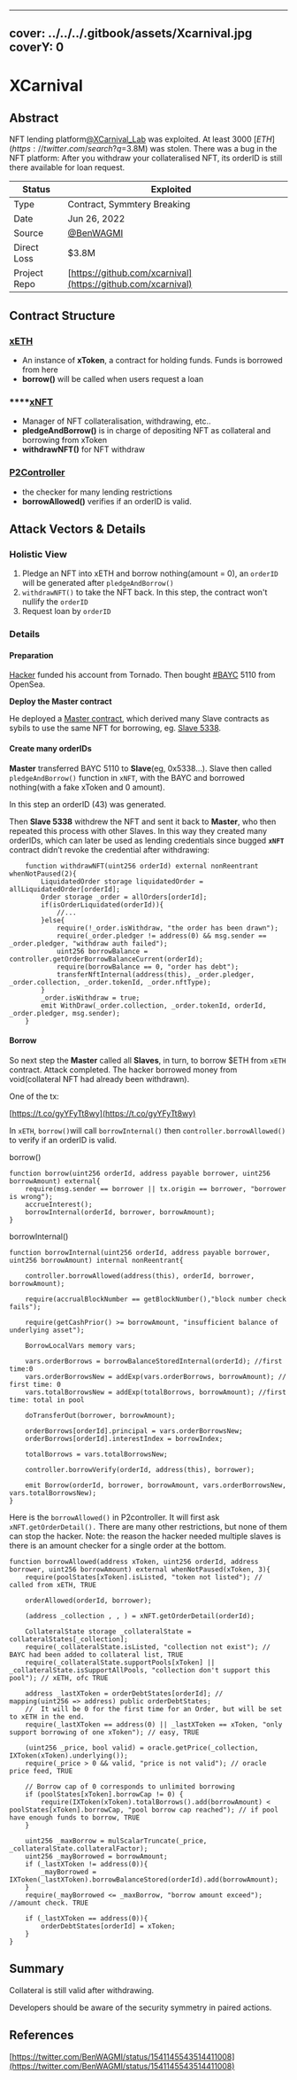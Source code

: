 
---
cover: ../../../.gitbook/assets/Xcarnival.jpg
coverY: 0
---

# XCarnival

## Abstract

NFT lending platform[@XCarnival\_Lab](https://twitter.com/XCarnival\_Lab) was exploited. At least 3000 [$ETH](https://twitter.com/search?q=%24ETH\&src=cashtag\_click)(\~$3.8M) was stolen. There was a bug in the NFT platform: After you withdraw your collateralised NFT, its orderID is still there available for loan request.

| Status       | Exploited                                                            |   |
| ------------ | -------------------------------------------------------------------- | - |
| Type         | Contract, Symmtery Breaking                                          |   |
| Date         | Jun 26, 2022                                                         |   |
| Source       | [@BenWAGMI](https://twitter.com/BenWAGMI/status/1541145543514411008) |   |
| Direct Loss  | $3.8M                                                                |   |
| Project Repo | [https://github.com/xcarnival](https://github.com/xcarnival)         |   |

## Contract Structure

### [xETH](https://etherscan.io/token/0xb38707e31c813f832ef71c70731ed80b45b85b2d)

* An instance of **xToken**, a contract for holding funds. Funds is borrowed from here
* **borrow()** will be called when users request a loan

### ****[xNFT](https://etherscan.io/address/0xb14b3b9682990ccc16f52eb04146c3ceab01169a#code)

* Manager of NFT collateralisation, withdrawing, etc..
* **pledgeAndBorrow()** is in charge of depositing NFT as collateral and borrowing from xToken
* **withdrawNFT()**  for NFT withdraw

### [P2Controller](https://etherscan.io/address/0xb7e2300e77d81336307e36ce68d6909e43f4d38a)

* the checker for many lending restrictions
* **borrowAllowed()** verifies if an orderID is valid.

## Attack Vectors & Details

### Holistic View

1. Pledge an NFT into xETH and borrow nothing(amount = 0), an `orderID` will be generated after `pledgeAndBorrow()`
2. `withdrawNFT()` to take the NFT back. In this step, the contract won't nullify the `orderID`
3. Request loan by `orderID`

### Details

#### Preparation&#x20;

[Hacker](https://etherscan.io/address/0xb7cbb4d43f1e08327a90b32a8417688c9d0b800a) funded his account from Tornado. Then bought [#BAYC](https://twitter.com/hashtag/BAYC?src=hashtag\_click) 5110 from OpenSea.



**Deploy the Master contract**

He deployed a [Master contract](https://etherscan.io/address/0xf70f691d30ce23786cfb3a1522cfd76d159aca8d), which derived many Slave contracts as sybils to use the same NFT for borrowing, eg. [Slave 5338](https://etherscan.io/address/0x53386a82e55202a74c6d83c7eede7a80ba553714).



#### Create many orderIDs

**Master** transferred BAYC 5110 to **Slave**(eg, 0x5338…). Slave then called `pledgeAndBorrow()` function in `xNFT`, with the BAYC and borrowed nothing(with a fake xToken and 0 amount).&#x20;

In this step an orderID (43) was generated.



Then **Slave 5338** withdrew the NFT and sent it back to **Master**, who then repeated this process with other Slaves. In this way they created many orderIDs, which can later be used as lending credentials since bugged **`xNFT`** contract didn’t revoke the credential after withdrawing:

```
    function withdrawNFT(uint256 orderId) external nonReentrant whenNotPaused(2){
        LiquidatedOrder storage liquidatedOrder = allLiquidatedOrder[orderId];
        Order storage _order = allOrders[orderId];
        if(isOrderLiquidated(orderId)){
            //...
        }else{
            require(!_order.isWithdraw, "the order has been drawn");
            require(_order.pledger != address(0) && msg.sender == _order.pledger, "withdraw auth failed");
            uint256 borrowBalance = controller.getOrderBorrowBalanceCurrent(orderId);
            require(borrowBalance == 0, "order has debt");
            transferNftInternal(address(this), _order.pledger, _order.collection, _order.tokenId, _order.nftType);
        }
        _order.isWithdraw = true;
        emit WithDraw(_order.collection, _order.tokenId, orderId, _order.pledger, msg.sender);
    }

```



#### Borrow

So next step the **Master** called all **Slaves**, in turn, to borrow $ETH from `xETH` contract. Attack completed. The hacker borrowed money from void(collateral NFT had already been withdrawn).&#x20;

One of the tx:

[https://t.co/gyYFyTt8wy](https://t.co/gyYFyTt8wy)



In `xETH`, `borrow()`will call `borrowInternal()` then `controller.borrowAllowed()` to verify if an orderID is valid.

borrow()

```
function borrow(uint256 orderId, address payable borrower, uint256 borrowAmount) external{
    require(msg.sender == borrower || tx.origin == borrower, "borrower is wrong");
    accrueInterest();
    borrowInternal(orderId, borrower, borrowAmount);
}
```

borrowInternal()

```
function borrowInternal(uint256 orderId, address payable borrower, uint256 borrowAmount) internal nonReentrant{
    
    controller.borrowAllowed(address(this), orderId, borrower, borrowAmount);

    require(accrualBlockNumber == getBlockNumber(),"block number check fails");
    
    require(getCashPrior() >= borrowAmount, "insufficient balance of underlying asset");

    BorrowLocalVars memory vars;

    vars.orderBorrows = borrowBalanceStoredInternal(orderId); //first time:0
    vars.orderBorrowsNew = addExp(vars.orderBorrows, borrowAmount); // first time: 0
    vars.totalBorrowsNew = addExp(totalBorrows, borrowAmount); //first time: total in pool
    
    doTransferOut(borrower, borrowAmount);

    orderBorrows[orderId].principal = vars.orderBorrowsNew;
    orderBorrows[orderId].interestIndex = borrowIndex;

    totalBorrows = vars.totalBorrowsNew;

    controller.borrowVerify(orderId, address(this), borrower);

    emit Borrow(orderId, borrower, borrowAmount, vars.orderBorrowsNew, vars.totalBorrowsNew);
}

```

Here is the `borrowAllowed()` in P2controller. It will first ask `xNFT.getOrderDetail().` There are many other restrictions, but none of them can stop the hacker. Note: the reason the hacker needed multiple slaves is there is an amount checker for a single order at the bottom.

```
function borrowAllowed(address xToken, uint256 orderId, address borrower, uint256 borrowAmount) external whenNotPaused(xToken, 3){
    require(poolStates[xToken].isListed, "token not listed"); // called from xETH, TRUE

    orderAllowed(orderId, borrower);

    (address _collection , , ) = xNFT.getOrderDetail(orderId);

    CollateralState storage _collateralState = collateralStates[_collection];
    require(_collateralState.isListed, "collection not exist"); // BAYC had been added to collateral list, TRUE
    require(_collateralState.supportPools[xToken] || _collateralState.isSupportAllPools, "collection don't support this pool"); // xETH, ofc TRUE

    address _lastXToken = orderDebtStates[orderId]; //    mapping(uint256 => address) public orderDebtStates;
    //  It will be 0 for the first time for an Order, but will be set to xETH in the end.
    require(_lastXToken == address(0) || _lastXToken == xToken, "only support borrowing of one xToken"); // easy, TRUE

    (uint256 _price, bool valid) = oracle.getPrice(_collection, IXToken(xToken).underlying());
    require(_price > 0 && valid, "price is not valid"); // oracle price feed, TRUE

    // Borrow cap of 0 corresponds to unlimited borrowing
    if (poolStates[xToken].borrowCap != 0) {
        require(IXToken(xToken).totalBorrows().add(borrowAmount) < poolStates[xToken].borrowCap, "pool borrow cap reached"); // if pool have enough funds to borrow, TRUE
    }

    uint256 _maxBorrow = mulScalarTruncate(_price, _collateralState.collateralFactor);
    uint256 _mayBorrowed = borrowAmount;
    if (_lastXToken != address(0)){
        _mayBorrowed = IXToken(_lastXToken).borrowBalanceStored(orderId).add(borrowAmount);  
    }
    require(_mayBorrowed <= _maxBorrow, "borrow amount exceed"); //amount check. TRUE

    if (_lastXToken == address(0)){
        orderDebtStates[orderId] = xToken;
    }
}

```

## Summary

Collateral is still valid after withdrawing.&#x20;

Developers should be aware of the security symmetry in paired actions.

## References

[https://twitter.com/BenWAGMI/status/1541145543514411008](https://twitter.com/BenWAGMI/status/1541145543514411008)
